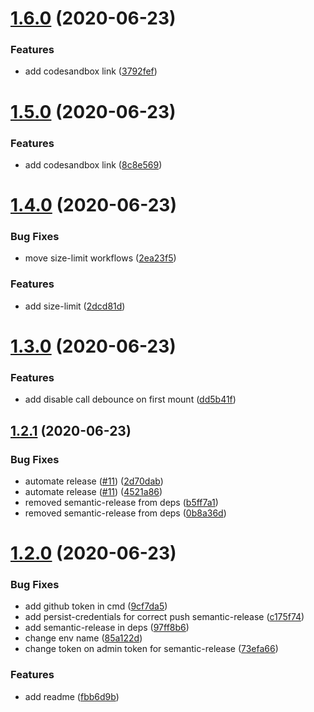 # [1.6.0](https://github.com/egorAva/use-debouncy/compare/v1.5.0...v1.6.0) (2020-06-23)


### Features

* add codesandbox link ([3792fef](https://github.com/egorAva/use-debouncy/commit/3792fefab1f5fa0a7fcce09c8acbbd9f30dc6c73))

# [1.5.0](https://github.com/egorAva/use-debouncy/compare/v1.4.0...v1.5.0) (2020-06-23)


### Features

* add codesandbox link ([8c8e569](https://github.com/egorAva/use-debouncy/commit/8c8e569aae0ece784a8758b8f1917fb28f270f2e))

# [1.4.0](https://github.com/egorAva/use-debouncy/compare/v1.3.0...v1.4.0) (2020-06-23)


### Bug Fixes

* move size-limit workflows ([2ea23f5](https://github.com/egorAva/use-debouncy/commit/2ea23f51f8fe167165b797397197830576e9a6ee))


### Features

* add size-limit ([2dcd81d](https://github.com/egorAva/use-debouncy/commit/2dcd81d935c24d337e46b7fb0ebbdd81bcc51bee))

# [1.3.0](https://github.com/egorAva/use-debouncy/compare/v1.2.1...v1.3.0) (2020-06-23)


### Features

* add disable call debounce on first mount ([dd5b41f](https://github.com/egorAva/use-debouncy/commit/dd5b41f3d2802451a78533da5b90772efb9c5e27))

## [1.2.1](https://github.com/egorAva/use-debouncy/compare/v1.2.0...v1.2.1) (2020-06-23)


### Bug Fixes

* automate release ([#11](https://github.com/egorAva/use-debouncy/issues/11)) ([2d70dab](https://github.com/egorAva/use-debouncy/commit/2d70dab9d164469d64d9d4fc381a985edfbb85b7))
* automate release ([#11](https://github.com/egorAva/use-debouncy/issues/11)) ([4521a86](https://github.com/egorAva/use-debouncy/commit/4521a862d3b97d83e2a6869fbf2eef9279718ee5))
* removed semantic-release from deps ([b5ff7a1](https://github.com/egorAva/use-debouncy/commit/b5ff7a1cb027c583dad8b4310bbba08fa24a1eee))
* removed semantic-release from deps ([0b8a36d](https://github.com/egorAva/use-debouncy/commit/0b8a36da618acc98bbd9013641aa5555ef31d3b0))

# [1.2.0](https://github.com/egorAva/use-debouncy/compare/v1.1.0...v1.2.0) (2020-06-23)


### Bug Fixes

* add github token in cmd ([9cf7da5](https://github.com/egorAva/use-debouncy/commit/9cf7da516594c6e4ce13a9923a54700234e7e1cd))
* add persist-credentials for correct push semantic-release ([c175f74](https://github.com/egorAva/use-debouncy/commit/c175f7422e50a9ee40ef394bc3bedfe50dfa452f))
* add semantic-release in deps ([97ff8b6](https://github.com/egorAva/use-debouncy/commit/97ff8b625db46d8a808241b38dc9cc432ef01593))
* change env name ([85a122d](https://github.com/egorAva/use-debouncy/commit/85a122d09671325b71212409211c557db4ef5847))
* change token on admin token for semantic-release ([73efa66](https://github.com/egorAva/use-debouncy/commit/73efa66e016594f30042df415bac3b6d213268a4))


### Features

* add readme ([fbb6d9b](https://github.com/egorAva/use-debouncy/commit/fbb6d9b7da22d9ae9cb4d70a515af323e54f9e04))
